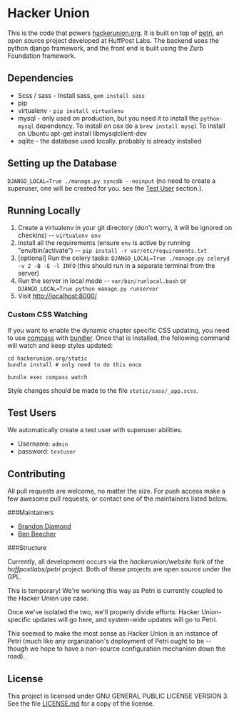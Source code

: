 Hacker Union
=====

This is the code that powers [hackerunion.org](http://www.hackerunion.org). It is built on top of [petri](https://github.com/huffpostlabs/petri), an open source project developed at HuffPost Labs. The backend uses the python django framework, and the front end is built using the Zurb Foundation framework.

Dependencies
----

* Scss / sass - Install sass, ```gem install sass```
* pip
* virtualenv - ```pip install virtualenv```
* mysql - only used on production, but you need it to install the ```python-mysql``` dependency. To install on osx do a ```brew install mysql``` To install on Ubuntu apt-get install libmysqlclient-dev
* sqlite - the database used locally. probably is already installed


Setting up the Database
----

```DJANGO_LOCAL=True ./manage.py syncdb --noinput``` (no need to create a superuser, one will be created for you. see the <a href="#test-users">Test User</a> section.).


Running Locally
----

1. Create a virtualenv in your git directory (don't worry, it will be ignored on checkins) -- ```virtualenv env```
2. Install all the requirements (ensure ```env``` is active by running "env/bin/activate") -- ```pip install -r var/etc/requirements.txt```
3. [optional] Run the celery tasks: ```DJANGO_LOCAL=True ./manage.py celeryd -v 2 -B -E -l INFO``` (this should run in a separate terminal from the server)
4. Run the server in local mode -- ```var/bin/runlocal.bash``` or ```DJANGO_LOCAL=True python manage.py runserver```
5. Visit <http://localhost:8000/>


### Custom CSS Watching

If you want to enable the dynamic chapter specific CSS updating, you need to use [compass](http://compass-style.org/) with [bundler](http://gembundler.com/). Once that is installed, the following command will watch and keep styles updated:

```
cd hackerunion.org/static
bundle install # only need to do this once

bundle exec compass watch
```

Style changes should be made to the file ```static/sass/_app.scss```.


Test Users
----

We automatically create a test user with superuser abilities. 

* Username: ```admin```
* password: ```testuser```


Contributing
---

All pull requests are welcome, no matter the size. For push access make a few awesome pull requests, or contact one of
the maintainers listed below.

###Maintainers

* [Brandon Diamond](http://www.twitter.com/brandondiamond)
* [Ben Beecher](http://www.github.com/gone)


###Structure

Currently, all development occurs via the *hackerunion/website* fork of the *huffpostlabs/petri* project. Both of these projects
are open source under the GPL.

This is temporary! We're working this way as Petri is currently coupled to the Hacker Union use case.

Once we've isolated the two, we'll properly divide efforts: Hacker Union-specific updates will go here, and system-wide
updates will go to Petri.

This seemed to make the most sense as Hacker Union is an instance of Petri (much like any organization's deployment of
Petri ought to be -- though we hope to have a non-source configuration mechanism down the road).

License
----

This project is licensed under GNU GENERAL PUBLIC LICENSE VERSION 3. See the file [LICENSE.md](LICENSE.md) for a copy of the license.
